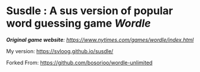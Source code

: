 # Susdle : A sus version of popular word guessing game *Wordle*
***Original game website**: https://www.nytimes.com/games/wordle/index.html*

My version: https://svloog.github.io/susdle/

Forked From: https://github.com/bosorioo/wordle-unlimited
